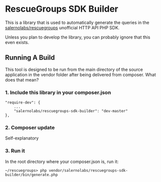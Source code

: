 # RescueGroups SDK Builder

This is a library that is used to automatically generate the queries in the [salernolabs/rescuegroups](https://github.com/ericsalerno/rescuegroups) unofficial HTTP API PHP SDK.

Unless you plan to develop the library, you can probably ignore that this even exists.

## Running A Build

This tool is designed to be run from the main directory of the source application in the vendor folder after being delivered from composer. What does that mean?

### 1. Include this library in your composer.json

    "require-dev": {
        ...
        "salernolabs/rescuegroups-sdk-builder": "dev-master"
    },

### 2. Composer update

Self-explanatory

### 3. Run it

In the root directory where your composer.json is, run it:

    ~/rescuegroups> php vendor/salernolabs/rescuegroups-sdk-builder/bin/generate.php
    